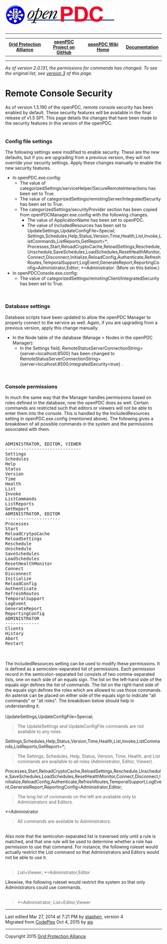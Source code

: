 <HTML>
<html lang="en" xmlns="http://www.w3.org/1999/xhtml">
<head>
<meta charset="utf-8" />
</head>
<body>
<!--HtmlToGmd.Body-->
<h1><a href="https://github.com/GridProtectionAlliance/openPDC/tree/master/Source/Documentation/wiki/openPDC_Home.md"><img src="https://github.com/GridProtectionAlliance/openPDC/blob/master/Source/Documentation/wiki/openPDC_Logo.png" alt="The Open Source Phasor Data Concentrator" /></a></h1>
<hr />
<div id="NavigationMenu">
<table style="width: 100%; border-collapse: collapse; border: 0px solid gray;">
<tr>
<td style="width: 25%; text-align:center;"><b><a href="http://www.gridprotectionalliance.org">Grid Protection Alliance</a></b></td>
<td style="width: 25%; text-align:center;"><b><a href="https://github.com/GridProtectionAlliance/openPDC">openPDC Project on GitHub</a></b></td>
<td style="width: 25%; text-align:center;"><b><a href="https://github.com/GridProtectionAlliance/openPDC/tree/master/Source/Documentation/wiki/openPDC_Home.md">openPDC Wiki Home</a></b></td>
<td style="width: 25%; text-align:center;"><b><a href="https://github.com/GridProtectionAlliance/openPDC/tree/master/Source/Documentation/wiki/openPDC_Documentation_Home.md">Documentation</a></b></td>
</tr>
</table>
</div>
<hr />
<!--/HtmlToGmd.Body-->
<div class="WikiContent">
<div class="wikidoc"><i>As of version 2.0.131, the permissions for commands has changed. To see the original list, see
<a href="https://github.com/GridProtectionAlliance/openPDC/tree/master/Source/Documentation/wiki/Remote_Console_Security.files/Remote_Console_Security_Version_3.md">
version 3</a> of this page.</i><br>
<h1>Remote Console Security</h1>
As of version 1.5.190 of the openPDC, remote console security has been enabled by default. These security features will be available in the final release of v1.5 SP1. This page details the changes that have been made to the security features in this version
 of the openPDC.<br>
<br>
<h3>Config file settings</h3>
The following settings were modified to enable security. These are the new defaults, but if you are upgrading from a previous version, they will not override your security settings. Apply these changes manually to enable the new security features.<br>
<ul>
<li>In openPDC.exe.config:
<ul>
<li>The value of <span class="codeInline">categorizedSettings/serviceHelper/SecureRemoteInteractions</span> has been set to
<span class="codeInline">True</span>. </li><li>The value of <span class="codeInline">categorizedSettings/remotingServer/IntegratedSecurity</span> has been set to
<span class="codeInline">True</span>. </li><li>The <span class="codeInline">categorizedSettings/securityProvider</span> section has been copied from openPDCManager.exe.config with the following changes.
<ul>
<li>The value of <span class="codeInline">ApplicationName</span> has been set to
<span class="codeInline">openPDC</span>. </li><li>The value of <span class="codeInline">IncludedResources</span> has been set to
<span class="codeInline">UpdateSettings,UpdateConfigFile=Special; Settings,Schedules,Help,Status,Version,Time,Health,List,Invoke,ListCommands,ListReports,GetReport=*; Processes,Start,ReloadCryptoCache,ReloadSettings,Reschedule,Unschedule,SaveSchedules,LoadSchedules,ResetHealthMonitor,Connect,Disconnect,Initialize,ReloadConfig,Authenticate,RefreshRoutes,TemporalSupport,LogEvent,GenerateReport,ReportingConfig=Administrator,Editor;
 *=Administrator</span>. (More on this below.)</li></ul>
</li></ul>
</li><li>In openPDCConsole.exe.config:
<ul>
<li>The value of <span class="codeInline">categorizedSettings/remotingClient/IntegratedSecurity</span> has been set to
<span class="codeInline">True</span>.</li></ul>
</li></ul>
<br>
<h3>Database settings</h3>
Database scripts have been updated to allow the openPDC Manager to properly connect to the service as well. Again, if you are upgrading from a previous version, apply this change manually.<br>
<ul>
<li>In the Node table of the database (Manage &gt; Nodes in the openPDC Manager):
<ul>
<li>In the <span class="codeInline">Settings</span> field, <span class="codeInline">
RemoteStatusServerConnectionString={server=localhost:8500} </span>has been changed to
<span class="codeInline">RemoteStatusServerConnectionString={server=localhost:8500;integratedSecurity=true}
</span>.</li></ul>
</li></ul>
<br>
<h3>Console permissions</h3>
In much the same way that the Manager handles permissions based on roles defined in the database, now the openPDC does as well. Certain commands are restricted such that editors or viewers will not be able to enter them into the console. This is handled by
 the <span class="codeInline">IncludedResources</span> setting in openPDC.exe.config (mentioned above). The following gives a breakdown of all possible commands in the system and the permissions associated with them.<br>
<br>
<pre>
ADMINISTRATOR, EDITOR, VIEWER
-----------------------------
Settings
Schedules
Help
Status
Version
Time
Health
List
Invoke
ListCommands
ListReports
GetReport
ADMINISTRATOR, EDITOR
---------------------
Processes
Start
ReloadCrytpoCache
ReloadSettings
Reschedule
Unschedule
SaveSchedules
LoadSchedules
ResetHealthMonitor
Connect
Disconnect
Initialize
ReloadConfig
Authenticate
RefreshRoutes
TemporalSupport
LogEvent
GenerateReport
ReportingConfig
ADMINISTRATOR
-------------
Clients
History
Abort
Restart
</pre>
<br>
<br>
The <span class="codeInline">IncludedResources</span> setting can be used to modify these permissions. It is defined as a semicolon-separated list of permissions. Each permission record in the semicolon-separated list consists of two comma-separated lists,
 one on each side of an equals sign. The list on the left-hand side of the equals sign defines the list of commands. The list on the right-hand side of the equals sign defines the roles which are allowed to use those commands. An asterisk can be placed on either
 side of the equals sign to indicate &quot;all commands&quot; or &quot;all roles&quot;. The breakdown below should help in understanding it.<br>
<br>
<span class="codeInline">UpdateSettings,UpdateConfigFile=Special;</span><br>
<blockquote>The UpdateSettings and UpdateConfigFile commands are not available to any roles.</blockquote>
<span class="codeInline">Settings,Schedules,Help,Status,Version,Time,Health,List,Invoke,ListCommands,ListReports,GetReport=*;</span><br>
<blockquote>The Settings, Schedules, Help, Status, Version, Time, Health, and List commands are available to all roles (Administrator, Editor, Viewer).</blockquote>
<span class="codeInline">Processes,Start,ReloadCryptoCache,ReloadSettings,Reschedule,Unschedule,SaveSchedules,LoadSchedules,ResetHealthMonitor,Connect,Disconnect,Initialize,ReloadConfig,Authenticate,RefreshRoutes,TemporalSupport,LogEvent,GenerateReport,ReportingConfig=Administrator,Editor;</span><br>
<blockquote>The long list of commands on the left are available only to Administrators and Editors.</blockquote>
<span class="codeInline">*=Administrator</span><br>
<blockquote>All commands are available to Administrators.</blockquote>
<br>
Also note that the semicolon-separated list is traversed only until a rule is matched, and that one rule will be used to determine whether a role has permission to use that command. For instance, the following ruleset would actually restrict the List command
 so that Administrators and Editors would not be able to use it.<br>
<br>
<blockquote><span class="codeInline">List=Viewer; *=Administrator,Editor</span></blockquote>
Likewise, the following ruleset would restrict the system so that only Administrators could use commands.<br>
<br>
<blockquote><span class="codeInline">*=Administrator; List=Editor,Viewer</span></blockquote>
</div>
</div>
<div id="footer">
<hr />
Last edited <span class="smartDate" title="3/27/2014 7:21:10 PM" LocalTimeTicks="1395973270">Mar 27, 2014 at 7:21 PM</span> by <a id="wikiEditByLink" href="https://github.com/GridProtectionAlliance/openPDC/tree/master/Source/Documentation/wiki/Contributors/staphen.md">staphen</a>, version 4<br />
Migrated from <a href="http://openpdc.codeplex.com/wikipage?title=Remote%20Console%20Security">CodePlex</a> Oct 4, 2015 by <a href="https://github.com/ajstadlin">ajs</a>
</div>
<!--HtmlToGmd.Foot-->
<div id="copyright">
<hr />
Copyright 2015 <a href="http://www.gridprotectionalliance.org">Grid Protection Alliance</a>
</div>
<!--/HtmlToGmd.Foot-->
</body>
</html>
</HTML>
